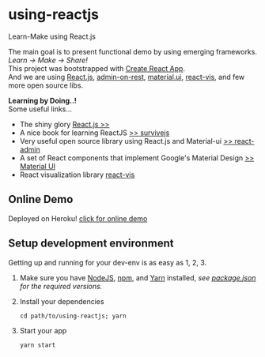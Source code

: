 # using-reactjs
Learn-Make using React.js  

The main goal is to present functional demo by using emerging frameworks. *Learn -> Make -> Share!*      
This project was bootstrapped with [Create React App](https://github.com/facebookincubator/create-react-app).  
And we are using [React.js](https://facebook.github.io/react/), [admin-on-rest](https://marmelab.com/admin-on-rest/), [material.ui](http://www.material-ui.com/#/), [react-vis](https://uber.github.io/react-vis), and few more open source libs.      

**Learning by Doing..!**  
Some useful links...   

- The shiny glory [React.js >>](https://reactjs.org/)   
- A nice book for learning ReactJS [>> survivejs](https://survivejs.com/react/getting-started/introduction-to-react/)  
- Very useful open source library using React.js and Material-ui [>> react-admin](https://marmelab.com/react-admin/)  
- A set of React components that implement Google's Material Design [>> Material UI](http://www.material-ui.com/)  
- React visualization library [react-vis](https://uber.github.io/react-vis)  

## Online Demo  

Deployed on Heroku! [click for online demo](https://using-reactjs.herokuapp.com/)    


## Setup development environment    

Getting up and running for your dev-env is as easy as 1, 2, 3.  

1. Make sure you have [NodeJS](https://nodejs.org/), [npm](https://www.npmjs.com/), and [Yarn](https://yarnpkg.com) installed, _see [package.json](package.json) for the required versions._  

2. Install your dependencies  

    ```
    cd path/to/using-reactjs; yarn  
    ```

3. Start your app

    ```
    yarn start
    ```
